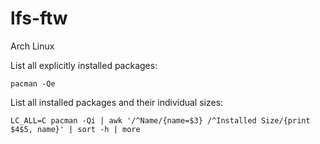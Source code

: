 # lfs-ftw

Arch Linux

List all explicitly installed packages:

```
pacman -Qe
```

List all installed packages and their individual sizes:

```
LC_ALL=C pacman -Qi | awk '/^Name/{name=$3} /^Installed Size/{print $4$5, name}' | sort -h | more
```

